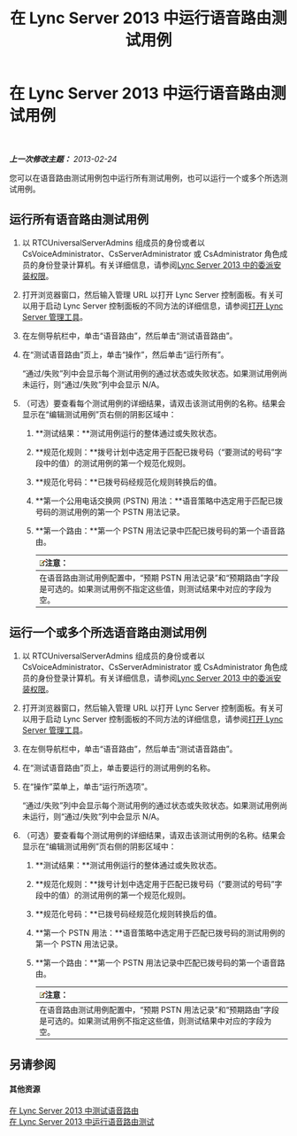 ﻿---
title: 在 Lync Server 2013 中运行语音路由测试用例
TOCTitle: 在 Lync Server 2013 中运行语音路由测试用例
ms:assetid: fb4d32df-b9ea-4944-8cd7-a6102c78c465
ms:mtpsurl: https://technet.microsoft.com/zh-cn/library/Gg413068(v=OCS.15)
ms:contentKeyID: 49314837
ms.date: 05/19/2016
mtps_version: v=OCS.15
ms.translationtype: HT
---

# 在 Lync Server 2013 中运行语音路由测试用例

 

_**上一次修改主题：** 2013-02-24_

您可以在语音路由测试用例包中运行所有测试用例，也可以运行一个或多个所选测试用例。

## 运行所有语音路由测试用例

1.  以 RTCUniversalServerAdmins 组成员的身份或者以 CsVoiceAdministrator、CsServerAdministrator 或 CsAdministrator 角色成员的身份登录计算机。有关详细信息，请参阅[Lync Server 2013 中的委派安装权限](lync-server-2013-delegate-setup-permissions.md)。

2.  打开浏览器窗口，然后输入管理 URL 以打开 Lync Server 控制面板。有关可以用于启动 Lync Server 控制面板的不同方法的详细信息，请参阅[打开 Lync Server 管理工具](lync-server-2013-open-lync-server-administrative-tools.md)。

3.  在左侧导航栏中，单击“语音路由”，然后单击“测试语音路由”。

4.  在“测试语音路由”页上，单击“操作”，然后单击“运行所有”。
    
    “通过/失败”列中会显示每个测试用例的通过状态或失败状态。如果测试用例尚未运行，则“通过/失败”列中会显示 N/A。

5.  （可选）要查看每个测试用例的详细结果，请双击该测试用例的名称。结果会显示在“编辑测试用例”页右侧的阴影区域中：
    
    1.  **测试结果：**测试用例运行的整体通过或失败状态。
    
    2.  **规范化规则：**拨号计划中选定用于匹配已拨号码（“要测试的号码”字段中的值）的测试用例的第一个规范化规则。
    
    3.  **规范化号码：**已拨号码经规范化规则转换后的值。
    
    4.  **第一个公用电话交换网 (PSTN) 用法：**语音策略中选定用于匹配已拨号码的测试用例的第一个 PSTN 用法记录。
    
    5.  **第一个路由：**第一个 PSTN 用法记录中匹配已拨号码的第一个语音路由。
        
        <table>
        <thead>
        <tr class="header">
        <th><img src="images/Dn783119.note(OCS.15).gif" title="note" alt="note" />注意：</th>
        </tr>
        </thead>
        <tbody>
        <tr class="odd">
        <td>在语音路由测试用例配置中，“预期 PSTN 用法记录”和“预期路由”字段是可选的。如果测试用例不指定这些值，则测试结果中对应的字段为空。</td>
        </tr>
        </tbody>
        </table>


## 运行一个或多个所选语音路由测试用例

1.  以 RTCUniversalServerAdmins 组成员的身份或者以 CsVoiceAdministrator、CsServerAdministrator 或 CsAdministrator 角色成员的身份登录计算机。有关详细信息，请参阅[Lync Server 2013 中的委派安装权限](lync-server-2013-delegate-setup-permissions.md)。

2.  打开浏览器窗口，然后输入管理 URL 以打开 Lync Server 控制面板。有关可以用于启动 Lync Server 控制面板的不同方法的详细信息，请参阅[打开 Lync Server 管理工具](lync-server-2013-open-lync-server-administrative-tools.md)。

3.  在左侧导航栏中，单击“语音路由”，然后单击“测试语音路由”。

4.  在“测试语音路由”页上，单击要运行的测试用例的名称。

5.  在“操作”菜单上，单击“运行所选项”。
    
    “通过/失败”列中会显示每个测试用例的通过状态或失败状态。如果测试用例尚未运行，则“通过/失败”列中会显示 N/A。

6.  （可选）要查看每个测试用例的详细结果，请双击该测试用例的名称。结果会显示在“编辑测试用例”页右侧的阴影区域中：
    
    1.  **测试结果：**测试用例运行的整体通过或失败状态。
    
    2.  **规范化规则：**拨号计划中选定用于匹配已拨号码（“要测试的号码”字段中的值）的测试用例的第一个规范化规则。
    
    3.  **规范化号码：**已拨号码经规范化规则转换后的值。
    
    4.  **第一个 PSTN 用法：**语音策略中选定用于匹配已拨号码的测试用例的第一个 PSTN 用法记录。
    
    5.  **第一个路由：**第一个 PSTN 用法记录中匹配已拨号码的第一个语音路由。
        
        <table>
        <thead>
        <tr class="header">
        <th><img src="images/Dn783119.note(OCS.15).gif" title="note" alt="note" />注意：</th>
        </tr>
        </thead>
        <tbody>
        <tr class="odd">
        <td>在语音路由测试用例配置中，“预期 PSTN 用法记录”和“预期路由”字段是可选的。如果测试用例不指定这些值，则测试结果中对应的字段为空。</td>
        </tr>
        </tbody>
        </table>


## 另请参阅

#### 其他资源

[在 Lync Server 2013 中测试语音路由](lync-server-2013-test-voice-routing.md)  
[在 Lync Server 2013 中运行语音路由测试](lync-server-2013-running-voice-routing-tests.md)

